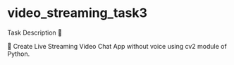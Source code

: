 # video_streaming_task3
Task Description 📄

📌 Create Live Streaming Video Chat App without voice using cv2 module of Python.

